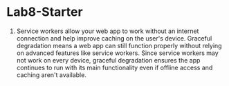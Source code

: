 # Lab8-Starter

1. Service workers allow your web app to work without an internet connection and help improve caching on the user's device. Graceful degradation means a web app can still function properly without relying on advanced features like service workers. Since service workers may not work on every device, graceful degradation ensures the app continues to run with its main functionality even if offline access and caching aren't available.